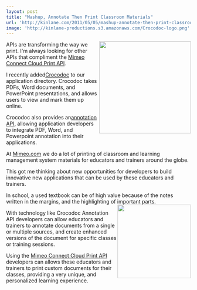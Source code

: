```yaml
---
layout: post
title: "Mashup, Annotate Then Print Classroom Materials"
url: 'http://kinlane.com/2011/05/05/mashup-annotate-then-print-classroom-materials/'
image: 'http://kinlane-productions.s3.amazonaws.com/Crocodoc-logo.png'
---
```


<img class="c1" src="http://kinlane-productions.s3.amazonaws.com/Crocodoc-logo.png" alt="" width="250" align="right" />APIs are transforming the way we print. I'm always looking for other APIs that compliment the [Mimeo Connect Cloud Print API][1].

I recently added[Crocodoc][2] to our application directory. Crocodoc takes PDFs, Word documents, and PowerPoint presentations, and allows users to view and mark them up online.

Crocodoc also provides an[annotation API][3], allowing application developers to integrate PDF, Word, and Powerpoint annotation into their applications.

At [Mimeo.com][4] we do a lot of printing of classroom and learning management system materials for educators and trainers around the globe.

This got me thinking about new opportunities for developers to build innovative new applications that can be used by these educators and trainers.

In school, a used textbook can be of high value because of the notes written in the margins, and the highlighting of important parts.<img class="c1" src="http://kinlane-productions.s3.amazonaws.com/mimeo/mimeo_connect_logo.jpg" alt="" width="200" align="right" />

With technology like Crocodoc Annotation API developers can allow educators and trainers to annotate documents from a single or multiple sources, and create enhanced versions of the document for specific classes or training sessions.

Using the [Mimeo Connect Cloud Print API][1] developers can allows these educators and trainers to print custom documents for their classes, providing a very unique, and personalized learning experience.

   [1]: http://developer.mimeo.com (Mimeo Connect Cloud Print API)
   [2]: http://www.crocodoc.com/ (Crocodoc)
   [3]: http://crocodoc.com/api/ (web-based annotation APIs)
   [4]: http://www.Mimeo.com (Mimeo.com)
